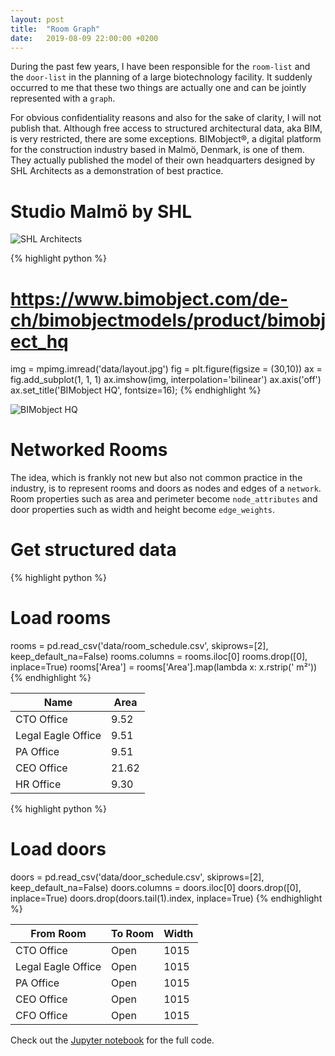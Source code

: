 ```yaml
---
layout: post
title:  "Room Graph"
date:   2019-08-09 22:00:00 +0200
---
```

During the past few years, I have been responsible for the `room-list` and the `door-list` in the planning of a large biotechnology facility. It suddenly occurred to me that these two things are actually one and can be jointly represented with a `graph`.

For obvious confidentiality reasons and also for the sake of clarity, I will not publish that. Although free access to structured architectural data, aka BIM, is very restricted, there are some exceptions. BIMobject®, a digital platform for the construction industry based in Malmö, Denmark, is one of them. They actually published the model of their own headquarters designed by SHL Architects as a demonstration of best practice.

# Studio Malmö by SHL
![SHL Architects](https://github.com/GAnagno/myblog/blob/gh-pages/assets/images/Architects.jpg?raw=true)

{% highlight python %}
# https://www.bimobject.com/de-ch/bimobjectmodels/product/bimobject_hq
img = mpimg.imread('data/layout.jpg')
fig = plt.figure(figsize = (30,10))
ax = fig.add_subplot(1, 1, 1)
ax.imshow(img, interpolation='bilinear')
ax.axis('off')
ax.set_title('BIMobject HQ', fontsize=16);
{% endhighlight %}

![BIMobject HQ](https://github.com/GAnagno/myblog/blob/gh-pages/assets/images/HQ.png?raw=true)

# Networked Rooms
The idea, which is frankly not new but also not common practice in the industry, is to represent rooms and doors as nodes and edges of a `network`. Room properties such as area and perimeter become `node_attributes` and door properties such as width and height become `edge_weights`.

# Get structured data

{% highlight python %}
# Load rooms 
rooms = pd.read_csv('data/room_schedule.csv', skiprows=[2], keep_default_na=False)
rooms.columns = rooms.iloc[0]
rooms.drop([0], inplace=True)
rooms['Area'] = rooms['Area'].map(lambda x: x.rstrip(' m²'))
{% endhighlight %}

| Name               | Area  |
| ------------------ | ----- |
| CTO Office         | 9.52  |
| Legal Eagle Office | 9.51  |
| PA Office          | 9.51  |
| CEO Office         | 21.62 |
| HR Office          | 9.30  |

{% highlight python %}
# Load doors 
doors = pd.read_csv('data/door_schedule.csv', skiprows=[2], keep_default_na=False)
doors.columns = doors.iloc[0]
doors.drop([0], inplace=True)
doors.drop(doors.tail(1).index, inplace=True)
{% endhighlight %}

| From Room          | To Room | Width |
| ------------------ | ------- | ----- |
| CTO Office         | Open    | 1015  |
| Legal Eagle Office | Open    | 1015  |
| PA Office          | Open    | 1015  |
| CEO Office         | Open    | 1015  |
| CFO Office         | Open    | 1015  |

Check out the [Jupyter notebook][notebook] for the full code.

[notebook]: https://github.com/GAnagno/Social-Web/blob/master/Room%20Graph.ipynb
